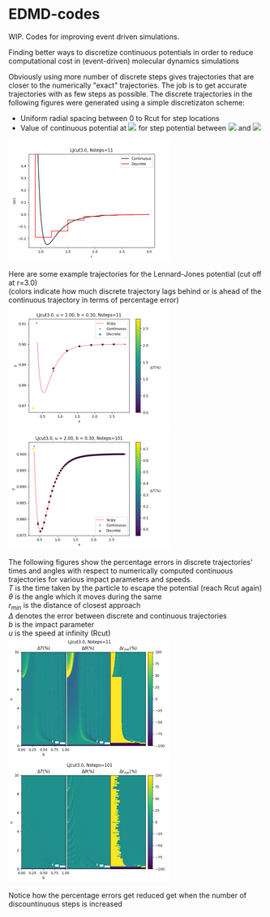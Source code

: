 # EDMD-codes
WIP. Codes for improving event driven simulations.  
  
Finding better ways to discretize continuous potentials in order to reduce computational cost in (event-driven) molecular dynamics simulations  
  
Obviously using more number of discrete steps gives trajectories that are closer to the numerically "exact" trajectories. The job is to get accurate trajectories with as few steps as possible. The discrete trajectories in the following figures were generated using a simple discretizaton scheme:  
* Uniform radial spacing between 0 to Rcut for step locations
* Value of continuous potential at <img src="https://latex.codecogs.com/svg.image?(R_1&plus;R_2)/2"> for step potential between <img src="https://latex.codecogs.com/svg.image?R_1"> and <img src="https://latex.codecogs.com/svg.image?R_2(%3ER_1)">   
 
<img src="https://github.com/anbarsode/EDMD-codes/blob/8d9cec1d31de3a8db353b5f8033e6279ded1be23/Plots/LJcut3.0_Nsteps_11.png" alt="LJcut3.0_Nsteps_11" width="320"/>
  
Here are some example trajectories for the Lennard-Jones potential (cut off at r=3.0)  
(colors indicate how much discrete trajectory lags behind or is ahead of the continuous trajectory in terms of percentage error)  
<img src="https://github.com/anbarsode/EDMD-codes/blob/8d9cec1d31de3a8db353b5f8033e6279ded1be23/Plots/traj_Nsteps_11.png" alt="traj_Nsteps_11" width="320"/> <img src="https://github.com/anbarsode/EDMD-codes/blob/8d9cec1d31de3a8db353b5f8033e6279ded1be23/Plots/traj_Nsteps_101.png" alt="traj_Nsteps_101" width="320"/>  

The following figures show the percentage errors in discrete trajectories' times and angles with respect to numerically computed continuous trajectories for various impact parameters and speeds.  
$T$ is the time taken by the particle to escape the potential (reach Rcut again)  
$\theta$ is the angle which it moves during the same  
$r_{min}$ is the distance of closest approach  
$\Delta$ denotes the error between discrete and continuous trajectories  
$b$ is the impact parameter  
$u$ is the speed at infinity (Rcut)  
<img src="https://github.com/anbarsode/EDMD-codes/blob/8d9cec1d31de3a8db353b5f8033e6279ded1be23/Plots/epd_LJ_Nsteps_11.png" alt="epd_LJ_Nsteps_11" width="320"/> <img src="https://github.com/anbarsode/EDMD-codes/blob/8d9cec1d31de3a8db353b5f8033e6279ded1be23/Plots/epd_LJ_Nsteps_101.png" alt="epd_LJ_Nsteps_101" width="320"/>  
  
Notice how the percentage errors get reduced get when the number of discountinuous steps is increased  
